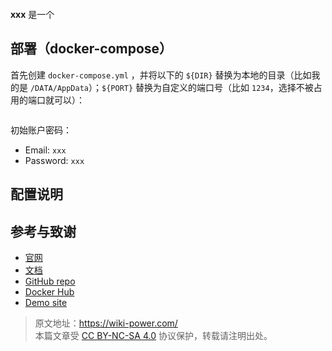 ![]()

**xxx** 是一个

## 部署（docker-compose）

首先创建 `docker-compose.yml` ，并将以下的 `${DIR}` 替换为本地的目录（比如我的是 `/DATA/AppData`）；`${PORT}` 替换为自定义的端口号（比如 `1234`，选择不被占用的端口就可以）：

```yaml title="docker-compose.yml"

```

初始账户密码：

- Email: `xxx`
- Password: `xxx`

## 配置说明

## 参考与致谢

- [官网]()
- [文档]()
- [GitHub repo]()
- [Docker Hub]()
- [Demo site]()

> 原文地址：<https://wiki-power.com/>  
> 本篇文章受 [CC BY-NC-SA 4.0](https://creativecommons.org/licenses/by/4.0/deed.zh) 协议保护，转载请注明出处。
